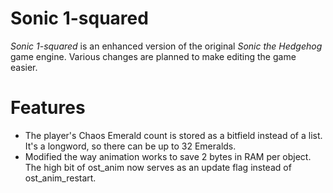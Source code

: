 # Sonic 1-squared

_Sonic 1-squared_ is an enhanced version of the original _Sonic the Hedgehog_ game engine. Various changes are planned to make editing the game easier.

# Features
* The player's Chaos Emerald count is stored as a bitfield instead of a list. It's a longword, so there can be up to 32 Emeralds.
* Modified the way animation works to save 2 bytes in RAM per object. The high bit of ost_anim now serves as an update flag instead of ost_anim_restart.